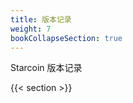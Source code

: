 ```yaml
---
title: 版本记录
weight: 7
bookCollapseSection: true
---
```


Starcoin 版本记录

<!--more-->

{{< section >}}
